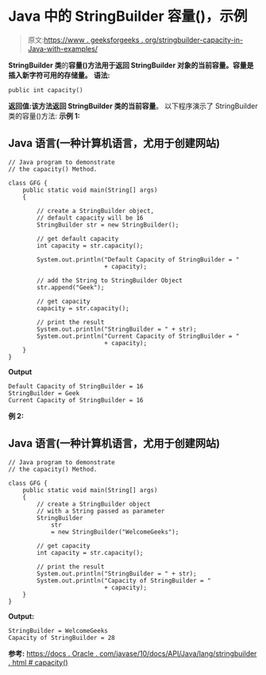 # Java 中的 StringBuilder 容量()，示例

> 原文:[https://www . geeksforgeeks . org/stringbuilder-capacity-in-Java-with-examples/](https://www.geeksforgeeks.org/stringbuilder-capacity-in-java-with-examples/)

**StringBuilder 类**的**容量()**方法用于返回 StringBuilder 对象的当前容量。容量是**插入新字符可用的存储量。**
**语法:**

```
public int capacity()
```

**返回值:**该方法返回 StringBuilder 类的**当前容量**。
以下程序演示了 StringBuilder 类的容量()方法:
**示例 1:**

## Java 语言(一种计算机语言，尤用于创建网站)

```
// Java program to demonstrate
// the capacity() Method.

class GFG {
    public static void main(String[] args)
    {

        // create a StringBuilder object,
        // default capacity will be 16
        StringBuilder str = new StringBuilder();

        // get default capacity
        int capacity = str.capacity();

        System.out.println("Default Capacity of StringBuilder = "
                           + capacity);

        // add the String to StringBuilder Object
        str.append("Geek");

        // get capacity
        capacity = str.capacity();

        // print the result
        System.out.println("StringBuilder = " + str);
        System.out.println("Current Capacity of StringBuilder = "
                           + capacity);
    }
}
```

**Output**

```
Default Capacity of StringBuilder = 16
StringBuilder = Geek
Current Capacity of StringBuilder = 16

```

**例 2:**

## Java 语言(一种计算机语言，尤用于创建网站)

```
// Java program to demonstrate
// the capacity() Method.

class GFG {
    public static void main(String[] args)
    {
        // create a StringBuilder object
        // with a String passed as parameter
        StringBuilder
            str
            = new StringBuilder("WelcomeGeeks");

        // get capacity
        int capacity = str.capacity();

        // print the result
        System.out.println("StringBuilder = " + str);
        System.out.println("Capacity of StringBuilder = "
                           + capacity);
    }
}
```

**Output:** 

```
StringBuilder = WelcomeGeeks
Capacity of StringBuilder = 28
```

**参考:**
[https://docs . Oracle . com/javase/10/docs/API/Java/lang/stringbuilder . html # capacity()](https://docs.oracle.com/javase/10/docs/api/java/lang/StringBuilder.html#capacity())
